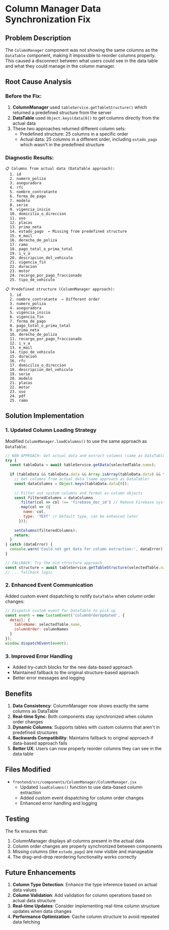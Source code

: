 # Column Manager Data Synchronization Fix

## Problem Description

The `ColumnManager` component was not showing the same columns as the `DataTable` component, making it impossible to reorder columns properly. This caused a disconnect between what users could see in the data table and what they could manage in the column manager.

## Root Cause Analysis

### Before the Fix:
1. **ColumnManager** used `tableService.getTableStructure()` which returned a predefined structure from the server
2. **DataTable** used `Object.keys(data[0])` to get columns directly from the actual data
3. These two approaches returned different column sets:
   - Predefined structure: 25 columns in a specific order
   - Actual data: 25 columns in a different order, including `estado_pago` which wasn't in the predefined structure

### Diagnostic Results:
```
📋 Columns from actual data (DataTable approach):
  1. id
  2. numero_poliza
  3. aseguradora
  4. rfc
  5. nombre_contratante
  6. forma_de_pago
  7. modelo
  8. serie
  9. vigencia_inicio
  10. domicilio_o_direccion
  11. uso
  12. placas
  13. prima_neta
  14. estado_pago  ← Missing from predefined structure
  15. e_mail
  16. derecho_de_poliza
  17. ramo
  18. pago_total_o_prima_total
  19. i_v_a
  20. descripcion_del_vehiculo
  21. vigencia_fin
  22. duracion
  23. motor
  24. recargo_por_pago_fraccionado
  25. tipo_de_vehiculo

📋 Predefined structure (ColumnManager approach):
  1. id
  2. nombre_contratante  ← Different order
  3. numero_poliza
  4. aseguradora
  5. vigencia_inicio
  6. vigencia_fin
  7. forma_de_pago
  8. pago_total_o_prima_total
  9. prima_neta
  10. derecho_de_poliza
  11. recargo_por_pago_fraccionado
  12. i_v_a
  13. e_mail
  14. tipo_de_vehiculo
  15. duracion
  16. rfc
  17. domicilio_o_direccion
  18. descripcion_del_vehiculo
  19. serie
  20. modelo
  21. placas
  22. motor
  23. uso
  24. pdf
  25. ramo
```

## Solution Implementation

### 1. Updated Column Loading Strategy

Modified `ColumnManager.loadColumns()` to use the same approach as `DataTable`:

```javascript
// NEW APPROACH: Get actual data and extract columns (same as DataTable)
try {
  const tableData = await tableService.getData(selectedTable.name);
  
  if (tableData && tableData.data && Array.isArray(tableData.data) && tableData.data.length > 0) {
    // Get columns from actual data (same approach as DataTable)
    const dataColumns = Object.keys(tableData.data[0]);
    
    // Filter out system columns and format as column objects
    const filteredColumns = dataColumns
      .filter(col => col !== 'firebase_doc_id') // Remove Firebase system columns
      .map(col => ({
        name: col,
        type: 'TEXT' // Default type, can be enhanced later
      }));
    
    setColumns(filteredColumns);
    return;
  }
} catch (dataError) {
  console.warn('Could not get data for column extraction:', dataError);
}

// FALLBACK: Try the old structure approach
const structure = await tableService.getTableStructure(selectedTable.name);
// ... fallback logic
```

### 2. Enhanced Event Communication

Added custom event dispatching to notify `DataTable` when column order changes:

```javascript
// Dispatch custom event for DataTable to pick up
const event = new CustomEvent('columnOrderUpdated', {
  detail: { 
    tableName: selectedTable.name, 
    columnOrder: columnNames 
  }
});
window.dispatchEvent(event);
```

### 3. Improved Error Handling

- Added try-catch blocks for the new data-based approach
- Maintained fallback to the original structure-based approach
- Better error messages and logging

## Benefits

1. **Data Consistency**: ColumnManager now shows exactly the same columns as DataTable
2. **Real-time Sync**: Both components stay synchronized when column order changes
3. **Dynamic Columns**: Supports tables with custom columns that aren't in predefined structures
4. **Backwards Compatibility**: Maintains fallback to original approach if data-based approach fails
5. **Better UX**: Users can now properly reorder columns they can see in the data table

## Files Modified

- `frontend/src/components/ColumnManager/ColumnManager.jsx`
  - Updated `loadColumns()` function to use data-based column extraction
  - Added custom event dispatching for column order changes
  - Enhanced error handling and logging

## Testing

The fix ensures that:
1. ColumnManager displays all columns present in the actual data
2. Column order changes are properly synchronized between components
3. Missing columns (like `estado_pago`) are now visible and manageable
4. The drag-and-drop reordering functionality works correctly

## Future Enhancements

1. **Column Type Detection**: Enhance the type inference based on actual data values
2. **Column Validation**: Add validation for column operations based on actual data structure
3. **Real-time Updates**: Consider implementing real-time column structure updates when data changes
4. **Performance Optimization**: Cache column structure to avoid repeated data fetching 